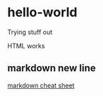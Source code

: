 # hello-world
Trying stuff out
<p>HTML works

markdown new line
---
[markdown cheat sheet](https://github.com/adam-p/markdown-here/wiki/Markdown-Cheatsheet)
